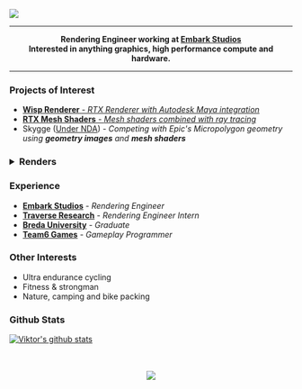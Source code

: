 <a href="#"><img src="https://github.com/VZout/VZout/raw/master/github_banner.png"></a>

---

<p align="center">
  <strong>
    Rendering Engineer working at <a href="https://www.embark-studios.com/">Embark Studios</a>
    <br>
    Interested in anything graphics, high performance compute and hardware.
  </strong>
</p>

---

### Projects of Interest

* [**Wisp Renderer** - *RTX Renderer with Autodesk Maya integration*](https://github.com/TeamWisp/WispRenderer)
* [**RTX Mesh Shaders** - *Mesh shaders combined with ray tracing*](https://github.com/VZout/RTX-Mesh-Shaders)
* Skygge ([Under NDA](https://en.wikipedia.org/wiki/Non-disclosure_agreement)) - *Competing with Epic's Micropolygon geometry using **geometry images** and **mesh shaders***

<h3>
<details>
  <summary>Renders</summary>
  <br>
  <img src="https://i.imgur.com/wtW4Y1o.png" width="100%"><br><br>
  <img src="https://i.imgur.com/puSbu7w.jpg" width="100%"><br><br>
  <img src="https://i.imgur.com/ODoZgWy.jpg" width="100%">
</details>
</h3>

### Experience

* [**Embark Studios**]() - *Rendering Engineer*
* [**Traverse Research**]() - *Rendering Engineer Intern*
* [**Breda University**]() - *Graduate*
* [**Team6 Games**]() - *Gameplay Programmer*

### Other Interests

* Ultra endurance cycling
* Fitness & strongman
* Nature, camping and bike packing

### Github Stats
 
[![Viktor's github stats](https://github-readme-stats.vercel.app/api?username=VZout&hide_title=true&hide_border=true&show_icons=true&include_all_commits=true&count_private=true)](https://github.com/VZout)

<p align="center">
    <br><br>
    <a href="https://vzout.com"><img src="https://img.shields.io/badge/website-vzout.com-red?style=for-the-badge"></a>
</p>
